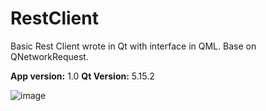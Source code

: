 # RestClient

Basic Rest Client wrote in Qt with interface in QML. Base on QNetworkRequest.

**App version:** 1.0
**Qt Version:** 5.15.2

![image](https://github.com/kluszon/RestClient/assets/20355040/3b8ff329-4024-4407-8318-af184eb0fad7)
